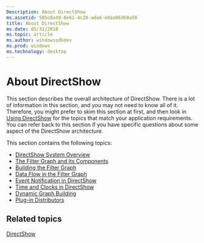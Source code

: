 ```yaml
---
Description: About DirectShow
ms.assetid: 505c0a49-8e61-4c28-ada6-e8aa96d60a58
title: About DirectShow
ms.date: 05/31/2018
ms.topic: article
ms.author: windowssdkdev
ms.prod: windows
ms.technology: desktop
---
```


# About DirectShow

This section describes the overall architecture of DirectShow. There is a lot of information in this section, and you may not need to know all of it. Therefore, you might prefer to skim this section at first, and then look in [Using DirectShow](using-directshow.md) for the topics that match your application requirements. You can refer back to this section if you have specific questions about some aspect of the DirectShow architecture.

This section contains the following topics:

-   [DirectShow System Overview](directshow-system-overview.md)
-   [The Filter Graph and Its Components](the-filter-graph-and-its-components.md)
-   [Building the Filter Graph](building-the-filter-graph.md)
-   [Data Flow in the Filter Graph](data-flow-in-the-filter-graph.md)
-   [Event Notification in DirectShow](event-notification-in-directshow.md)
-   [Time and Clocks in DirectShow](time-and-clocks-in-directshow.md)
-   [Dynamic Graph Building](dynamic-graph-building.md)
-   [Plug-in Distributors](plug-in-distributors.md)

## Related topics

<dl> <dt>

[DirectShow](directshow.md)
</dt> </dl>

 

 



